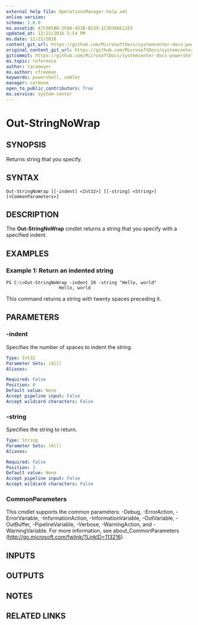 ```yaml
---
external help file: OperationsManager-help.xml
online version: 
schema: 2.0.0
ms.assetid: A7C085B8-2FA8-453B-8239-1C3D306E12E5
updated_at: 12/22/2016 5:54 PM
ms.date: 12/22/2016
content_git_url: https://github.com/MicrosoftDocs/systemcenter-docs-powershell/blob/live/systemcenter-cmdlets/SystemCenter2016/OperationsManager/vlatest/Out-StringNoWrap.md
original_content_git_url: https://github.com/MicrosoftDocs/systemcenter-docs-powershell/blob/live/systemcenter-cmdlets/SystemCenter2016/OperationsManager/vlatest/Out-StringNoWrap.md
gitcommit: https://github.com/MicrosoftDocs/systemcenter-docs-powershell/blob/17c3a51bd892aad46c731d9f381f0704b4815004/systemcenter-cmdlets/SystemCenter2016/OperationsManager/vlatest/Out-StringNoWrap.md
ms.topic: reference
author: tarameyer
ms.author: cfreeman
keywords: powershell, cmdlet
manager: carmonm
open_to_public_contributors: True
ms.service: system-center
---
```


# Out-StringNoWrap

## SYNOPSIS
Returns string that you specify.

## SYNTAX

```
Out-StringNoWrap [[-indent] <Int32>] [[-string] <String>] [<CommonParameters>]
```

## DESCRIPTION
The **Out-StringNoWrap** cmdlet returns a string that you specify with a specified indent.

## EXAMPLES

### Example 1: Return an indented string
```
PS C:\>Out-StringNoWrap -indent 20 -string "Hello, world"
                    Hello, world
```

This command returns a string with twenty spaces preceding it.

## PARAMETERS

### -indent
Specifies the number of spaces to indent the string.

```yaml
Type: Int32
Parameter Sets: (All)
Aliases: 

Required: False
Position: 0
Default value: None
Accept pipeline input: False
Accept wildcard characters: False
```

### -string
Specifies the string to return.

```yaml
Type: String
Parameter Sets: (All)
Aliases: 

Required: False
Position: 1
Default value: None
Accept pipeline input: False
Accept wildcard characters: False
```

### CommonParameters
This cmdlet supports the common parameters: -Debug, -ErrorAction, -ErrorVariable, -InformationAction, -InformationVariable, -OutVariable, -OutBuffer, -PipelineVariable, -Verbose, -WarningAction, and -WarningVariable. For more information, see about_CommonParameters (http://go.microsoft.com/fwlink/?LinkID=113216).

## INPUTS

## OUTPUTS

## NOTES

## RELATED LINKS

